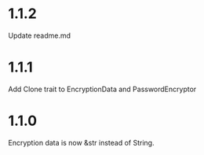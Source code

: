 # 1.1.2

Update readme.md

# 1.1.1

Add Clone trait to EncryptionData and PasswordEncryptor

# 1.1.0

Encryption data is now &str instead of String.